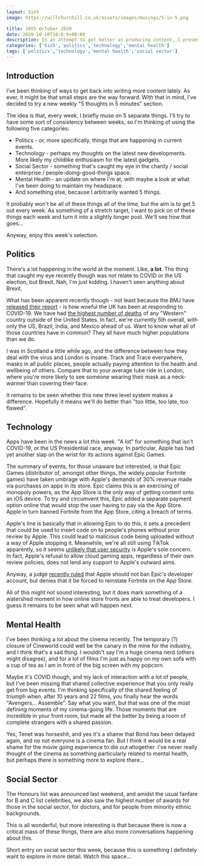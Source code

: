 ```yaml
---
layout: 5in5
image: https://willchurchill.co.uk/assets/images/musings/5-in-5.png

title: 10th October 2020
date: 2020-10-10T10:0:0+00:00
description: In an attempt to get better at producing content, I present to you a new thing - 5 thoughts in 5 minutes. This week, Apple, the BMJ's report, and some thoughts on the cinema.
categories: ['5in5','politics','technology','mental health']
tags: ['politics','technology','mental health','social sector']
---
```


## <i class="fas fa-glass-cheers"></i> Introduction
I've been thinking of ways to get back into writing more content lately. As ever, it might be that small steps are the way forward. With that in mind, I've decided to try a new weekly "5 thoughts in 5 minutes" section.

The idea is that, every week, I briefly muse on 5 separate things. I'll try to have some sort of consistency between weeks, so I'm thinking of using the following five categories:

* Politics - or, more specifically, things that are happening in current events.
* Technology - perhaps my thoughts on the latest new developments. More likely my childlike enthusiasm for the latest gadgets.
* Social Sector - something that's caught my eye in the charity / social enterprise / people-doing-good-things space.
* Mental Health - an update on where I'm at, with maybe a look at what I've been doing to maintain my headspace.
* And something else, because I arbitrarily wanted 5 things.

It probably won't be all of these things all of the time, but the aim is to get 5 out every week. As something of a stretch target, I want to pick on of these things each week and turn it into a slightly longer post. We'll see how that goes...

Anyway, enjoy this week's selection.

## <i class="fas fa-vote-yea"></i> Politics
There's a lot happening in the world at the moment. Like, __a lot__. The thing that caught my eye recently though was not relate to COVID or the US election, but Brexit. Nah, I'm just kidding. I haven't seen anything about Brexit.

What has been apparent recently though - not least because the BMJ have [released their report](https://www.bmj.com/content/369/bmj.m1932) - is how woeful the UK has been at responding to COVID-19. We have had [the highest number of deaths](https://www.theguardian.com/world/2020/oct/11/coronavirus-world-map-which-countries-have-the-most-covid-cases-and-deaths) of any "Western" country outside of the United States. In fact, we're currently 5th overall, with only the US, Brazil, India, and Mexico ahead of us. Want to know what all of those countries have in common? They all have much higher populations than we do.

I was in Scotland a little while ago, and the difference between how they deal with the virus and London is insane. Track and Trace everywhere, masks in all public places, people actually paying attention to the health and wellbeing of others. Compare that to your average tube ride in London, where you're more likely to see someone wearing their mask as a neck-warmer than covering their face.

It remains to be seen whether this new three level system makes a difference. Hopefully it means we'll do better than "too little, too late, too flawed".

## <i class="fas fa-microchip"></i> Technology
Apps have been in the news a lot this week. "A lot" for something that isn't COVID-19, or the US Presidential race, anyway. In particular, Apple has had yet another slap on the wrist for its actions against Epic Games.

The summary of events, for those unaware but interested, is that Epic Games (distributor of, amongst other things, the widely popular Fortnite games) have taken umbrage with Apple's demands of 30% revenue made via purchases on apps in its store. Epic claims this is an exercising of monopoly powers, as the App Store is the only way of getting content onto an iOS device. To try and circumvent this, Epic added a separate payment option online that would stop the user having to pay via the App Store. Apple in turn banned Fortnite from the App Store, citing a breach of terms.

Apple's line is basically that in allowing Epic to do this, it sets a precedent that could be used to insert code on to people's phones without prior review by Apple. This could lead to malicious code being uploaded without a way of Apple stopping it. Meanwhile, we're all still using TikTok apparently, so it seems [unlikely that user security](https://www.boredpanda.com/tik-tok-reverse-engineered-data-information-collecting/) is Apple's sole concern. In fact, Apple's refusal to allow cloud gaming apps, regardless of their own review policies, does not lend any support to Apple's outward aims.

Anyway, a judge [recently ruled](https://cdn.vox-cdn.com/uploads/chorus_asset/file/21949772/gov.uscourts.cand.364265.118.0.pdf) that Apple should not ban Epic's developer account, but denies that it be forced to reinstate Fortnite on the App Store.

All of this might not sound interesting, but it does mark something of a watershed moment in how online store fronts are able to treat developers. I guess it remains to be seen what will happen next.

## <i class="fas fa-heart"></i> Mental Health
I've been thinking a lot about the cinema recently. The temporary (?) closure of Cineworld could well be the canary in the mine for the industry, and I think that's a sad thing. I wouldn't say I'm a huge cinema nerd (others might disagree), and for a lot of films I'm just as happy on my own sofa with a cup of tea as I am in front of the big screen with my popcorn.

Maybe it's COVID though, and my lack of interaction with a lot of people, but I've been missing that shared collective experience that you only really get from big events. I'm thinking specifically of the shared feeling of triumph when, after 10 years and 22 films, you finally hear the words "Avengers... Assemble". Say what you want, but that was one of the most defining moments of my cinema-going life. Those moments that are incredible in your front room, but made all the better by being a room of complete strangers with a shared passion.

Yes, Tenet was horseshit, and yes it's a shame that Bond has been delayed again, and no not everyone is a cinema fan. But I think it would be a real shame for the movie going experience to die out altogether. I've never really thought of the cinema as something particularly related to mental health, but perhaps there is something more to explore there...

## <i class="fas fa-hands-helping"></i> Social Sector
The Honours list was announced last weekend, and amidst the usual fanfare for B and C list celebrities, we also saw the highest number of awards for those in the social sector, for doctors, and for people from minority ethnic backgrounds.

This is all wonderful, but more interesting is that because there is now a critical mass of these things, there are also more conversations happening about this.

Short entry on social sector this week, because this is something I definitely want to explore in more detail. Watch this space...